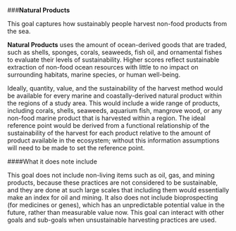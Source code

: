 ###**Natural Products**

This goal captures how sustainably people harvest non-food products from the sea.

**Natural Products** uses the amount of ocean-derived goods that are traded, such as shells, sponges, corals, seaweeds, fish oil, and ornamental fishes to evaluate their levels of sustainability. Higher scores reflect sustainable extraction of non-food ocean resources with little to no impact on surrounding habitats, marine species, or human well-being.

Ideally, quantity, value, and the sustainability of the harvest method would be available for every marine and coastally-derived natural product within the regions of a study area. This would include a wide range of products, including corals, shells, seaweeds, aquarium fish, mangrove wood, or any non-food marine product that is harvested within a region. The ideal reference point would be derived from a functional relationship of the sustainability of the harvest for each product relative to the amount of product available in the ecosystem; without this information assumptions will need to be made to set the reference point.

####What it does note include

This goal does not include non-living items such as oil, gas, and mining products, because these practices are not considered to be sustainable, and they are done at such large scales that including them would essentially make an index for oil and mining. It also does not include bioprospecting (for medicines or genes), which has an unpredictable potential value in the future, rather than measurable value now. This goal can interact with other goals and sub-goals when unsustainable harvesting practices are used.
